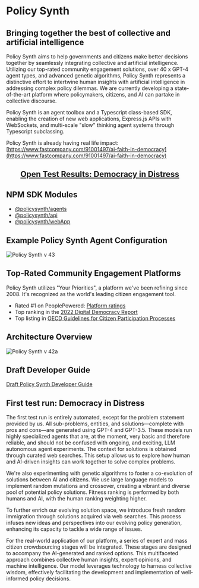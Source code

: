 # Policy Synth

## Bringing together the best of collective and artificial intelligence

Policy Synth aims to help governments and citizens make better decisions together by seamlessly integrating collective and artificial intelligence. Utilizing our top-rated community engagement solutions, over 40 x GPT-4 agent types, and advanced genetic algorithms, Policy Synth represents a distinctive effort to intertwine human insights with artificial intelligence in addressing complex policy dilemmas. We are currently developing a state-of-the-art platform where policymakers, citizens, and AI can partake in collective discourse.

Policy Synth is an agent toolbox and a Typescript class-based SDK, enabling the creation of new web applications, Express.js APIs with WebSockets, and multi-scale "slow" thinking agent systems through Typescript subclassing.

Policy Synth is already having real life impact: [https://www.fastcompany.com/91001497/ai-faith-in-democracy](https://www.fastcompany.com/91001497/ai-faith-in-democracy)

<h2 align="center">
  <a href="https://policy-synth.ai/projects/1/"><strong>Open Test Results: Democracy in Distress</strong></a><br>
</h2>

## NPM SDK Modules

- [@policysynth/agents](agents/README.md)
- [@policysynth/api](api/README.md)
- [@policysynth/webApp](webApps/policy-synth/README.md)

## Example Policy Synth Agent Configuration
![Policy Synth v 43](https://github.com/CitizensFoundation/policy-synth/assets/43699/6956d011-4899-4d5e-ab59-b75556982f44)

## Top-Rated Community Engagement Platforms
Policy Synth utilizes "Your Priorities", a platform we've been refining since 2008. It's recognized as the world's leading citizen engagement tool.

- Rated #1 on PeoplePowered: [Platform ratings](https://www.peoplepowered.org/platform-ratings)
- Top ranking in the [2022 Digital Democracy Report](https://www.solonian-institute.com/digitaldemocracyreport)
- Top listing in [OECD Guidelines for Citizen Participation Processes](https://www.oecd.org/publications/oecd-guidelines-for-citizen-participation-processes-f765caf6-en.htm)

## Architecture Overview
![Policy Synth v 42a](https://github.com/CitizensFoundation/policy-synth/assets/43699/b7e1f10a-7438-4827-a576-b48ec5a672e6)

## Draft Developer Guide
[Draft Policy Synth Developer Guide](https://docs.google.com/document/d/19ymUR8W3Hsf--PiBEEwnX9siK4lqjHpGWQlGZl_uJeU)

## First test run: Democracy in Distress
The first test run is entirely automated, except for the problem statement provided by us. All sub-problems, entities, and solutions—complete with pros and cons—are generated using GPT-4 and GPT-3.5. These models run highly specialized agents that are, at the moment, very basic and therefore reliable, and should not be confused with ongoing, and exciting, LLM autonomous agent experiments. The context for solutions is obtained through curated web searches. This setup allows us to explore how human and AI-driven insights can work together to solve complex problems.

We're also experimenting with genetic algorithms to foster a co-evolution of solutions between AI and citizens. We use large language models to implement random mutations and crossover, creating a vibrant and diverse pool of potential policy solutions. Fitness ranking is performed by both humans and AI, with the human ranking weighting higher.

To further enrich our evolving solution space, we introduce fresh random immigration through solutions acquired via web searches. This process infuses new ideas and perspectives into our evolving policy generation, enhancing its capacity to tackle a wide range of issues.

For the real-world application of our platform, a series of expert and mass citizen crowdsourcing stages will be integrated. These stages are designed to accompany the AI-generated and ranked options. This multifaceted approach combines collective human insights, expert opinions, and machine intelligence. Our model leverages technology to harness collective wisdom, effectively facilitating the development and implementation of well-informed policy decisions.



